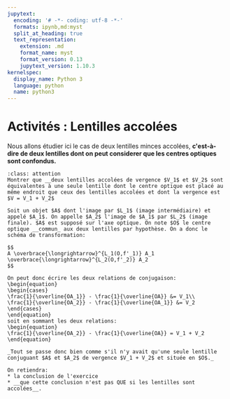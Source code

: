 ```yaml
---
jupytext:
  encoding: '# -*- coding: utf-8 -*-'
  formats: ipynb,md:myst
  split_at_heading: true
  text_representation:
    extension: .md
    format_name: myst
    format_version: 0.13
    jupytext_version: 1.10.3
kernelspec:
  display_name: Python 3
  language: python
  name: python3
---
```


# Activités : Lentilles accolées

Nous allons étudier ici le cas de deux lentilles minces accolées, __c'est-à-dire de deux lentilles dont on peut considerer que les centres optiques sont confondus.__

````{admonition} Exercice 
:class: attention
Montrer que __deux lentilles accolées de vergence $V_1$ et $V_2$ sont équivalentes à une seule lentille dont le centre optique est placé au même endroit que ceux des lentilles accolées et dont la vergence est $V = V_1 + V_2$
````

````{topic} Correction
Soit un objet $A$ dont l'image par $L_1$ (image intermédiaire) et appelé $A_1$. On appelle $A_2$ l'image de $A_1$ par $L_2$ (image finale). $A$ est supposé sur l'axe optique. On note $O$ le centre optique __commun_ aux deux lentilles par hypothèse. On a donc le schéma de transformation:

$$
A \overbrace{\longrightarrow}^{L_1(O,f'_1)} A_1 \overbrace{\longrightarrow}^{L_2(O,f'_2)} A_2
$$

On peut donc écrire les deux relations de conjugaison:
\begin{equation}
\begin{cases}
\frac{1}{\overline{OA_1}} - \frac{1}{\overline{OA}} &= V_1\\
\frac{1}{\overline{OA_2}} - \frac{1}{\overline{OA_1}} &= V_2
\end{cases}
\end{equation}
soit en sommant les deux relations:
\begin{equation}
\frac{1}{\overline{OA_2}} - \frac{1}{\overline{OA}} = V_1 + V_2
\end{equation}

_Tout se passe donc bien comme s'il n'y avait qu'une seule lentille conjuguant $A$ et $A_2$ de vergence $V_1 + V_2$ et située en $O$._
````
````{important} Bilan à retenir - Ce n'est PAS la correction
On retiendra:
* la conclusion de l'exercice
* __que cette conclusion n'est pas QUE si les lentilles sont accolées__.
````
